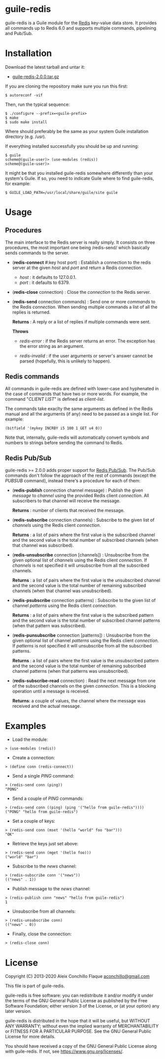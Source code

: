 
# guile-redis

guile-redis is a Guile module for the [Redis](http://redis.io) key-value data
store. It provides all commands up to Redis 6.0 and supports multiple
commands, pipelining and Pub/Sub.

# Installation

Download the latest tarball and untar it:

- [guile-redis-2.0.0.tar.gz](http://download.savannah.gnu.org/releases/guile-redis/guile-redis-2.0.0.tar.gz)

If you are cloning the repository make sure you run this first:

    $ autoreconf -vif

Then, run the typical sequence:

    $ ./configure --prefix=<guile-prefix>
    $ make
    $ sudo make install

Where <guile-prefix> should preferably be the same as your system
Guile installation directory (e.g. /usr).

If everything installed successfully you should be up and running:

    $ guile
    scheme@(guile-user)> (use-modules (redis))
    scheme@(guile-user)>

It might be that you installed guile-redis somewhere differently than
your system's Guile. If so, you need to indicate Guile where to find
guile-redis, for example:

    $ GUILE_LOAD_PATH=/usr/local/share/guile/site guile

# Usage

## Procedures

The main interface to the Redis server is really simply. It consists
on three procedures, the most important one being /redis-send/ which
basically sends commands to the server.

- (**redis-connect** #:key host port) : Establish a connection to the redis
  server at the given *host* and *port* and return a Redis connection.

  - *host* : it defaults to 127.0.0.1.
  - *port* : it defaults to 6379.

- (**redis-close** connection) : Close the *connection* to the Redis server.

- (**redis-send** connection commands) : Send one or more *commands* to the
  Redis *connection*. When sending multiple commands a list of all the replies
  is returned.

  **Returns** : A reply or a list of replies if multiple commands were sent.

  **Throws**

  - *redis-error* : if the Redis server returns an error. The exception has
    the error string as an argument.

  - *redis-invalid* : if the user arguments or server's answer cannot be
    parsed (hopefully, this is unlikely to happen).


## Redis commands

All commands in guile-redis are defined with lower-case and hyphenated in the
case of commands that have two or more words. For example, the command
"*CLIENT LIST*" is defined as *client-list*.

The commands take exaclty the same arguments as defined in the Redis manual
and all the arguments (if any) need to be passed as a single list. For
example:

    (bitfield '(mykey INCRBY i5 100 1 GET u4 0))

Note that, internally, guile-redis will automatically convert symbols and
numbers to strings before sending the command to Redis.


## Redis Pub/Sub

guile-redis >= 2.0.0 adds proper support for [Redis
Pub/Sub](https://redis.io/topics/pubsub). The Pub/Sub commands don't follow
the approach of the rest of commands (except the *PUBSUB* command), instead
there's a procedure for each of them:

- (**redis-publish** connection channel message) : Publish the given *message*
  to *channel* using the provided Redis client *connection*. All subscribers
  to that channel will receive the message.

  **Returns** : number of clients that received the message.

- (**redis-subscribe** connection channels) : Subscribe to the given list of
  *channels* using the Redis client *connection*.

  **Returns** : a list of pairs where the first value is the subscribed
  channel and the second value is the total number of subscribed channels
  (when that channel was subscribed).

- (**redis-unsubscribe** connection [channels]) : Unsubscribe from the given
  optional list of *channels* using the Redis client *connection*. If
  *channels* is not specified it will unsubscribe from all the subscribed
  channels.

  **Returns** : a list of pairs where the first value is the unsubscribed
  channel and the second value is the total number of remaining subscribed
  channels (when that channel was unsubscribed).

- (**redis-psubscribe** connection patterns) : Subscribe to the given list of
  channel *patterns* using the Redis client *connection*.

  **Returns** : a list of pairs where the first value is the subscribed
  pattern and the second value is the total number of subscribed channel
  patterns (when that pattern was subscribed).

- (**redis-punsubscribe** connection [patterns]) : Unsubscribe from the given
  optional list of channel *patterns* using the Redis client *connection*. If
  *patterns* is not specified it will unsubscribe from all the subscribed
  patterns.

  **Returns** : a list of pairs where the first value is the unsubscribed
  pattern and the second value is the total number of remaining subscribed
  channel patterns (when that patterns was unsubscribed).

- (**redis-subscribe-read** connection) : Read the next message from one of
  the subscribed channels on the given *connection*. This is a blocking
  operation until a message is received.

  **Returns**: a couple of values, the channel where the message was received
  and the actual message.

# Examples

- Load the module:

```
> (use-modules (redis))
```

- Create a connection:

```
> (define conn (redis-connect))
```

- Send a single *PING* command:

```
> (redis-send conn (ping))
"PONG"
```

- Send a couple of *PING* commands:

```
> (redis-send conn ((ping) (ping '("hello from guile-redis"))))
("PONG" "hello from guile-redis")
```

- Set a couple of keys:

```
> (redis-send conn (mset '(hello "world" foo "bar")))
"OK"
```

- Retrieve the keys just set above:

```
> (redis-send conn (mget '(hello foo)))
("world" "bar")
```

- Subscribe to the *news* channel:

```
> (redis-subscribe conn '("news"))
(("news" . 1))
```

- Publish message to the *news* channel:

```
> (redis-publish conn "news" "hello from guile-redis")
1
```

- Unsubscribe from all channels:

```
> (redis-unsubscribe conn)
(("news" . 0))
```

- Finally, close the connection:

```
> (redis-close conn)
```

# License

Copyright (C) 2013-2020 Aleix Conchillo Flaque <aconchillo@gmail.com>

This file is part of guile-redis.

guile-redis is free software: you can redistribute it and/or modify it
under the terms of the GNU General Public License as published by the
Free Software Foundation; either version 3 of the License, or (at your
option) any later version.

guile-redis is distributed in the hope that it will be useful, but
WITHOUT ANY WARRANTY; without even the implied warranty of
MERCHANTABILITY or FITNESS FOR A PARTICULAR PURPOSE. See the GNU
General Public License for more details.

You should have received a copy of the GNU General Public License
along with guile-redis. If not, see https://www.gnu.org/licenses/.
